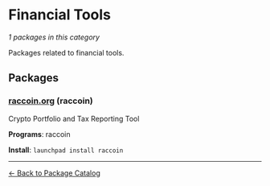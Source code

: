 # Financial Tools

*1 packages in this category*

Packages related to financial tools.

## Packages

### [raccoin.org](../packages/raccoinorg.md) (raccoin)

Crypto Portfolio and Tax Reporting Tool

**Programs**: raccoin

**Install**: `launchpad install raccoin`

---

[← Back to Package Catalog](../package-catalog.md)
